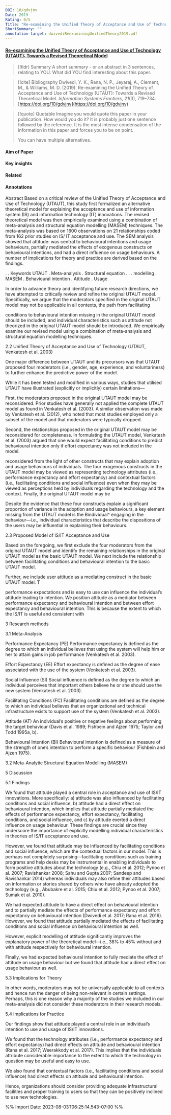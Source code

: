 ```yaml
---
DOI: 10/gdvjnv
Date: 2019
Rating: 0/5
Title: "Re-examining the Unified Theory of Acceptance and Use of Technology (UTAUT): Towards a Revised Theoretical Model"
ShortSummary: ""
annotation-target: dwivediReexaminingUnifiedTheory2019.pdf
---
```



#### [Re-examining the Unified Theory of Acceptance and Use of Technology (UTAUT): Towards a Revised Theoretical Model](dwivediReexaminingUnifiedTheory2019.pdf)




> [!tldr] Summary
> A short summary - or an abstract in 3 sentences, relating to YOU. What did YOU find interesting about this paper. 

> [!cite] Bibliography
>Dwivedi, Y. K., Rana, N. P., Jeyaraj, A., Clement, M., & Williams, M. D. (2019). Re-examining the Unified Theory of Acceptance and Use of Technology (UTAUT): Towards a Revised Theoretical Model. _Information Systems Frontiers_, _21_(3), 719–734. [https://doi.org/10/gdvjnv](https://doi.org/10/gdvjnv)

> [!quote] Quotable
> Imagine you would quote this paper in your publication. How would you do it? It is probably just one sentence followed by the reference. It is the most intense condensation of the information in this paper and forces you to be on point. 
> 
> You can have multiple alternatives. 


#### Aim of Paper


#### Key insights 


#### Related

#### Annotations


Abstract Based on a critical review of the Unified Theory of Acceptance and Use of Technology (UTAUT), this study first formalized an alternative theoretical model for explaining the acceptance and use of information system (IS) and information technology (IT) innovations. The revised theoretical model was then empirically examined using a combination of meta-analysis and structural equation modelling (MASEM) techniques. The meta-analysis was based on 1600 observations on 21 relationships coded from 162 prior studies on IS/ IT acceptance and use. The SEM analysis showed that attitude: was central to behavioural intentions and usage behaviours, partially mediated the effects of exogenous constructs on behavioural intentions, and had a direct influence on usage behaviours. A number of implications for theory and practice are derived based on the findings. 

 

. . Keywords UTAUT . Meta-analysis . Structural equation . . . modelling . MASEM . Behavioural intention . Attitude . Usage 

 

In order to advance theory and identifying future research directions, we have attempted to critically review and refine the original UTAUT model. Specifically, we argue that the moderators specified in the original UTAUT model may not be applicable in all contexts, the path from facilitating 

 

conditions to behavioural intention missing in the original UTAUT model should be included, and individual characteristics such as attitude not theorized in the original UTAUT model should be introduced. We empirically examine our revised model using a combination of meta-analysis and structural equation modelling techniques. 

 

2.2 Unified Theory of Acceptance and Use of Technology (UTAUT, Venkatesh et al. 2003) 

 

One major difference between UTAUT and its precursors was that UTAUT proposed four moderators (i.e., gender, age, experience, and voluntariness) to further enhance the predictive power of the model. 

 

While it has been tested and modified in various ways, studies that utilised UTAUT have illustrated (explicitly or implicitly) certain limitations— 

 

First, the moderators proposed in the original UTAUT model may be reconsidered. Prior studies have generally not applied the complete UTAUT model as found in Venkatesh et al. (2003). A similar observation was made by Venkatesh et al. (2012), who noted that most studies employed only a subset of the model and that moderators were typically dropped. 

 

Second, the relationships proposed in the original UTAUT model may be reconsidered for completeness. In formulating the UTAUT model, Venkatesh et al. (2003) argued that one would expect facilitating conditions to predict behavioural intention only if effort expectancy was not included in the model. 

 

reconsidered from the light of other constructs that may explain adoption and usage behaviours of individuals. The four exogenous constructs in the UTAUT model may be viewed as representing technology attributes (i.e., performance expectancy and effort expectancy) and contextual factors (i.e., facilitating conditions and social influence) even when they may be viewed as perceptions held by individuals regarding the technology and the context. Finally, the original UTAUT model may be 

 

Despite the evidence that these four constructs explain a significant proportion of variance in the adoption and usage behaviours, a key element missing from the UTAUT model is the Bindividual^ engaging in the behaviour—i.e., individual characteristics that describe the dispositions of the users may be influential in explaining their behaviours. 

 

2.3 Proposed Model of IS/IT Acceptance and Use 

 

Based on the foregoing, we first exclude the four moderators from the original UTAUT model and identify the remaining relationships in the original UTAUT model as the basic UTAUT model. We next include the relationship between facilitating conditions and behavioural intention to the basic UTAUT model. 

 

Further, we include user attitude as a mediating construct in the basic UTAUT model. T 

 

performance expectations and is easy to use can influence the individual’s attitude leading to intention. We position attitude as a mediator between performance expectancy and behavioural intention and between effort expectancy and behavioural intention. This is because the extent to which the IS/IT is useful and consistent with 

 

3 Research methods 

 

3.1 Meta-Analysis 

 

Performance Expectancy (PE) Performance expectancy is defined as the degree to which an individual believes that using the system will help him or her to attain gains in job performance (Venkatesh et al. 2003). 

 

Effort Expectancy (EE) Effort expectancy is defined as the degree of ease associated with the use of the system (Venkatesh et al. 2003). 

 

Social Influence (SI) Social influence is defined as the degree to which an individual perceives that important others believe he or she should use the new system (Venkatesh et al. 2003). 

 

Facilitating Conditions (FC) Facilitating conditions are defined as the degree to which an individual believes that an organizational and technical infrastructure exists to support use of the system (Venkatesh et al. 2003). 

 

Attitude (AT) An individual’s positive or negative feelings about performing the target behaviour (Davis et al. 1989; Fishbein and Ajzen 1975; Taylor and Todd 1995a, b). 

 

Behavioural Intention (BI) Behavioural intention is defined as a measure of the strength of one’s intention to perform a specific behaviour (Fishbein and Ajzen 1975). 

 

3.2 Meta-Analytic Structural Equation Modelling (MASEM) 

 

5 Discussion 

 

5.1 Findings 

 

We found that attitude played a central role in acceptance and use of IS/IT innovations. More specifically: a) attitude was also influenced by facilitating conditions and social influence, b) attitude had a direct effect on behavioural intention, which implies that attitude partially mediated the effects of performance expectancy, effort expectancy, facilitating conditions, and social influence, and c) by attitude exerted a direct influence on usage behaviour. These findings are crucial since they underscore the importance of explicitly modelling individual characteristics in theories of IS/IT acceptance and use. 

 

However, we found that attitude may be influenced by facilitating conditions and social influence, which are the contextual factors in our model. This is perhaps not completely surprising—facilitating conditions such as training programs and help desks may be instrumental in enabling individuals to form positive attitudes about the technology (e.g., Chiu et al. 2012; Pynoo et al. 2007; Ravishankar 2008; Sahu and Gupta 2007; Sandeep and Ravishankar 2014) whereas individuals may also refine their attitudes based on information or stories shared by others who have already adopted the technology (e.g., Abubakre et al. 2015; Chiu et al. 2012; Pynoo et al. 2007; Sumak et al. 2010). 

 

We had expected attitude to have a direct effect on behavioural intention and to partially mediate the effects of performance expectancy and effort expectancy on behavioural intention (Dwivedi et al. 2017; Rana et al. 2016). However, we found that attitude partially mediated the effects of facilitating conditions and social influence on behavioural intention as well. 

 

However, explicit modelling of attitude significantly improves the explanatory power of the theoretical model—i.e., 38% to 45% without and with attitude respectively for behavioural intention. 

 

Finally, we had expected behavioural intention to fully mediate the effect of attitude on usage behaviour but we found that attitude had a direct effect on usage behaviour as well. 

 

5.3 Implications for Theory 

 

In other words, moderators may not be universally applicable to all contexts and hence run the danger of being non-relevant in certain settings. Perhaps, this is one reason why a majority of the studies we included in our meta-analysis did not consider these moderators in their research models. 

 

5.4 Implications for Practice 

 

Our findings show that attitude played a central role in an individual’s intention to use and usage of IS/IT innovations. 

 

We found that the technology attributes (i.e., performance expectancy and effort expectancy) had direct effects on attitude and behavioural intention (Rana et al. 2017; Weerakkody et al. 2017). This implies that the individuals attribute considerable importance to the extent to which the technology in question may be useful and easy to use. 

 

We also found that contextual factors (i.e., facilitating conditions and social influence) had direct effects on attitude and behavioural intention. 

 

Hence, organizations should consider providing adequate infrastructural facilities and proper training to users so that they can be positively inclined to use new technologies. 

 




%% Import Date: 2023-08-03T06:25:14.543-07:00 %%
